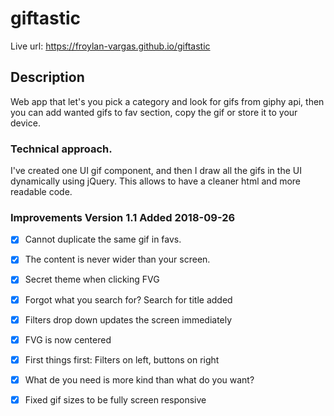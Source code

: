 # giftastic

Live url: https://froylan-vargas.github.io/giftastic

## Description
Web app that let's you pick a category and look for gifs from giphy api, 
then you can add wanted gifs to fav section, copy the gif or store it 
to your device.

### Technical approach.
I've created one UI gif component, and then I draw all the gifs in the UI dynamically using jQuery. This allows to have a cleaner html and more readable code. 

### Improvements Version 1.1 Added 2018-09-26
- [x] Cannot duplicate the same gif in favs. 
- [x] The content is never wider than your screen. 
- [x] Secret theme when clicking FVG
- [x] Forgot what you search for? Search for title added
- [x] Filters drop down updates the screen immediately
- [x] FVG is now centered
- [x] First things first: Filters on left, buttons on right
- [x] What de you need is more kind than what do you want?
- [x] Fixed gif sizes to be fully screen responsive

